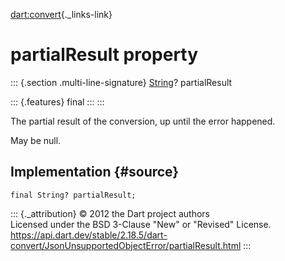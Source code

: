 [dart:convert](../../dart-convert/dart-convert-library){._links-link}

partialResult property
======================

::: {.section .multi-line-signature}
[String](../../dart-core/string-class)? partialResult

::: {.features}
final
:::
:::

The partial result of the conversion, up until the error happened.

May be null.

Implementation {#source}
--------------

``` {.language-dart data-language="dart"}
final String? partialResult;
```

::: {._attribution}
© 2012 the Dart project authors\
Licensed under the BSD 3-Clause \"New\" or \"Revised\" License.\
<https://api.dart.dev/stable/2.18.5/dart-convert/JsonUnsupportedObjectError/partialResult.html>
:::
